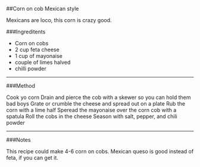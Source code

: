 
##Corn on cob Mexican style

Mexicans are loco, this corn is crazy good.

###Ingreditents

* Corn on cobs 
* 2 cup feta cheese 
* 1 cup of mayonaise
* couple of limes halved
* chilli powder

___
###Method

Cook yo corn
Drain and pierce the cob with a skewer so you can hold them bad boys
Grate or crumble the cheese and spread out on a plate
Rub the corn with a lime half
Speread the mayonaise over the corn cob with a spatula
Roll the cobs in the cheese
Season with salt, pepper, and chili powder


___
###Notes

This recipe could make 4-6 corn on cobs.
Mexican queso is good instead of feta, if you can get it.

